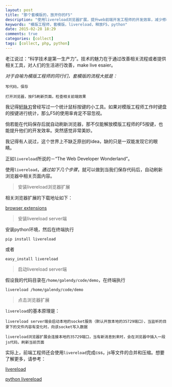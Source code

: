 ```yaml
---
layout: post
title: "那个套模版的，放开你的F5"
description: "使用livereload浏览器扩展，提升web前端开发工程师的开发效率，减少修改代码后需要重新刷新页面的工序"
keywords: "模版工程师，套模版，livereload，释放F5，python"
date: 2015-02-28 18:29
comments: true
categories: [collect]
tags: [collect, php, python]
---
```

老江说过：“科学技术是第一生产力”。技术的魅力在于通过改善相关流程或者提供相关工具，对人们的生活进行改善，make live esaier。


<!-- more -->

*对于自喻为模版工程师的同行们，套模版的流程大抵是：*

    写代码，保存

    打开浏览器，按F5刷新页面，检查相关前端效果


我记得[轩脉刃](http://weibo.com/yjf10)曾经写过一个统计鼠标按键的小工具。如果对模版工程师工作时键盘的按键进行统计，那么F5的使用率肯定不容忽视。

倘若能在代码保存后就自动刷新浏览器，那不仅能解放模版工程师的F5按键，也能提升他们的开发效率。突然感觉非常美妙。

我记得有人说过，这个世界上不缺乏原创的idea，缺的只是一双能发现它的眼睛。


正如`livereload`所说的－“The Web Developer Wonderland”。

使用`livereload`，*通过如下几个步骤*，就可以做到当我们保存代码后，自动刷新浏览器中相关页面内容。

> 安装livereload浏览器扩展

相关浏览器扩展的下载地址如下：

[browser extensions](http://feedback.livereload.com/knowledgebase/articles/86242-how-do-i-install-and-use-the-browser-extensions)


> 安装livereload server端

安装python环境，然后在终端执行


    pip install livereload

或者

    easy_install livereload

> 启动livereload server端

假设我的代码目录在`/home/galendy/code/demo`，在终端执行

    livereload /home/galendy/code/demo

> 点击浏览器扩展

`livereload`的基本原理是：

    livereload server端会启动本地的socket服务（默认开放本地的35729端口），当监听的目录下的文件内容有变化时，向该socket写入数据

    livereload浏览器扩展会连接本地的35729端口，当有新消息到来时，会在浏览器中插入一段js代码，刷新当前页面

实际上，前端工程师还会使用`livereload`完成css，js等文件的合并和压缩。想要了解更多，请参考：

[livereload](http://livereload.com/)

[python livereload](http://livereload.readthedocs.org/en/latest/)
